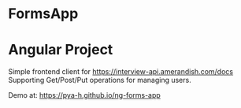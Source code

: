 # FormsApp
# Angular Project

Simple frontend client for https://interview-api.amerandish.com/docs
Supporting Get/Post/Put operations for managing users.

Demo at: https://pya-h.github.io/ng-forms-app
